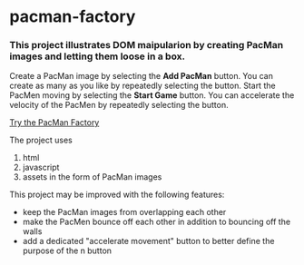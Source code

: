 # pacman-factory

### This project illustrates DOM maipularion by creating PacMan images and letting them loose in a box.

Create a PacMan image by selecting the **Add PacMan** button. You can create as many as you like by repeatedly selecting the button. Start the PacMen moving by selecting the **Start Game** button. You can accelerate the velocity of the PacMen by repeatedly selecting the button.

<a href="https://billmcconnell.github.io/pacman-factory/">Try the PacMan Factory</a>

The project uses

1. html
2. javascript
3. assets in the form of PacMan images

This project may be improved with the following features:

- keep the PacMan images from overlapping each other
- make the PacMen bounce off each other in addition to bouncing off the walls
- add a dedicated "accelerate movement" button to better define the purpose of the n button
